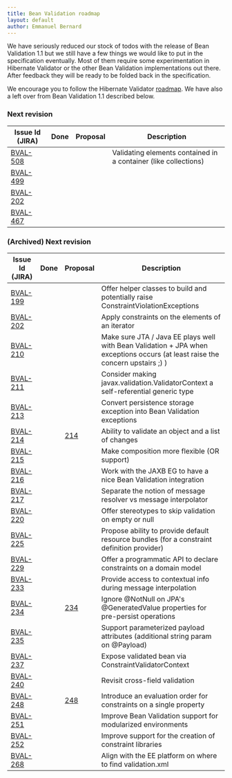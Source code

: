 ```yaml
---
title: Bean Validation roadmap
layout: default
author: Emmanuel Bernard
---
```


We have seriously reduced our stock of todos with the release of Bean
Validation 1.1 but we still have a few things we would like to put in the
specification eventually.  Most of them require some experimentation in
Hibernate Validator or the other Bean Validation implementations out there.
After feedback they will be ready to be folded back in the specification.

We encourage you to follow the Hibernate Validator [roadmap](http://hibernate.org/validator/roadmap/). We
have also a left over from Bean Validation 1.1 described below.

### Next revision  <a id="next"></a>

| Issue Id (JIRA)                                              | Done | Proposal | Description |
| ------------------------------------------------------------ | ---- | -------- | --------------------------- |
| [BVAL-508](https://hibernate.atlassian.net/browse/BVAL-508)  |  |  | Validating elements contained in a container (like collections)
| [BVAL-499](https://hibernate.atlassian.net/browse/BVAL-499)  |  |  | 
| [BVAL-202](https://hibernate.atlassian.net/browse/BVAL-202)  |  |  | 
| [BVAL-467](https://hibernate.atlassian.net/browse/BVAL-467)  |  |  | 

### (Archived) Next revision  <a id="archived"></a>

| Issue Id (JIRA)                                              | Done | Proposal | Description |
| ------------------------------------------------------------ | ---- | -------- | --------------------------- |
| [BVAL-199](https://hibernate.atlassian.net/browse/BVAL-199)  |  |  | Offer helper classes to build and potentially raise ConstraintViolationExceptions
| [BVAL-202](https://hibernate.atlassian.net/browse/BVAL-202)  |  |  | Apply constraints on the elements of an iterator
| [BVAL-210](https://hibernate.atlassian.net/browse/BVAL-210)  |  |  | Make sure JTA / Java EE plays well with Bean Validation + JPA when exceptions occurs (at least raise the concern upstairs ;) )
| [BVAL-211](https://hibernate.atlassian.net/browse/BVAL-211)  |  |  | Consider making javax.validation.ValidatorContext a self-referential generic type
| [BVAL-213](https://hibernate.atlassian.net/browse/BVAL-213)  |  |  | Convert persistence storage exception into Bean Validation exceptions
| [BVAL-214](https://hibernate.atlassian.net/browse/BVAL-214)  |  | [214](/proposals/BVAL-214) | Ability to validate an object and a list of changes
| [BVAL-215](https://hibernate.atlassian.net/browse/BVAL-215)  |  |  | Make composition more flexible (OR support)
| [BVAL-216](https://hibernate.atlassian.net/browse/BVAL-216)  |  |  | Work with the JAXB EG to have a nice Bean Validation integration
| [BVAL-217](https://hibernate.atlassian.net/browse/BVAL-217)  |  |  | Separate the notion of message resolver vs message interpolator
| [BVAL-220](https://hibernate.atlassian.net/browse/BVAL-220)  |  |  | Offer stereotypes to skip validation on empty or null
| [BVAL-225](https://hibernate.atlassian.net/browse/BVAL-225)  |  |  | Propose ability to provide default resource bundles (for a constraint definition provider)
| [BVAL-229](https://hibernate.atlassian.net/browse/BVAL-229)  |  |  | Offer a programmatic API to declare constraints on a domain model
| [BVAL-233](https://hibernate.atlassian.net/browse/BVAL-233)  |  |  | Provide access to contextual info during message interpolation
| [BVAL-234](https://hibernate.atlassian.net/browse/BVAL-234)  |  | [234](/proposals/BVAL-234) | Ignore @NotNull on JPA's @GeneratedValue properties for pre-persist operations
| [BVAL-235](https://hibernate.atlassian.net/browse/BVAL-235)  |  |  | Support parameterized payload attributes (additional string param on @Payload)
| [BVAL-237](https://hibernate.atlassian.net/browse/BVAL-237)  |  |  | Expose validated bean via ConstraintValidatorContext
| [BVAL-240](https://hibernate.atlassian.net/browse/BVAL-240)  |  |  | Revisit cross-field validation
| [BVAL-248](https://hibernate.atlassian.net/browse/BVAL-248)  |  | [248](/proposals/BVAL-248) | Introduce an evaluation order for constraints on a single property
| [BVAL-251](https://hibernate.atlassian.net/browse/BVAL-251)  |  |  | Improve Bean Validation support for modularized environments
| [BVAL-252](https://hibernate.atlassian.net/browse/BVAL-252)  |  |  | Improve support for the creation of constraint libraries
| [BVAL-268](https://hibernate.atlassian.net/browse/BVAL-268)  |  |  | Align with the EE platform on where to find validation.xml
